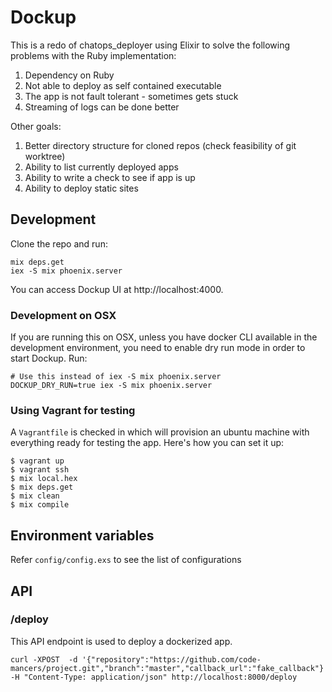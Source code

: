 # Dockup

This is a redo of chatops_deployer using Elixir to solve the following problems
with the Ruby implementation:

1. Dependency on Ruby
2. Not able to deploy as self contained executable
3. The app is not fault tolerant - sometimes gets stuck
4. Streaming of logs can be done better

Other goals:

1. Better directory structure for cloned repos (check feasibility of git worktree)
2. Ability to list currently deployed apps
3. Ability to write a check to see if app is up
4. Ability to deploy static sites

## Development

Clone the repo and run:

    mix deps.get
    iex -S mix phoenix.server

You can access Dockup UI at http://localhost:4000.

### Development on OSX

If you are running this on OSX, unless you have docker CLI available in the
development environment, you need to enable dry run mode in order to start
Dockup. Run:

    # Use this instead of iex -S mix phoenix.server
    DOCKUP_DRY_RUN=true iex -S mix phoenix.server


### Using Vagrant for testing

A `Vagrantfile` is checked in which will provision an ubuntu machine with
everything ready for testing the app. Here's how you can set it up:

```
$ vagrant up
$ vagrant ssh
$ mix local.hex
$ mix deps.get
$ mix clean
$ mix compile
```

## Environment variables

Refer `config/config.exs` to see the list of configurations

## API

### /deploy

This API endpoint is used to deploy a dockerized app.

```
curl -XPOST  -d '{"repository":"https://github.com/code-mancers/project.git","branch":"master","callback_url":"fake_callback"}' -H "Content-Type: application/json" http://localhost:8000/deploy
```
